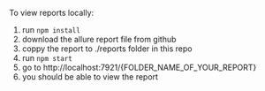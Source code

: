 
To view reports locally:


1. run ```npm install```
2. download the allure report file from github
3. coppy the report to ./reports folder in this repo
4. run ```npm start```
5. go to http://localhost:7921/{FOLDER_NAME_OF_YOUR_REPORT}
6. you should be able to view the report
